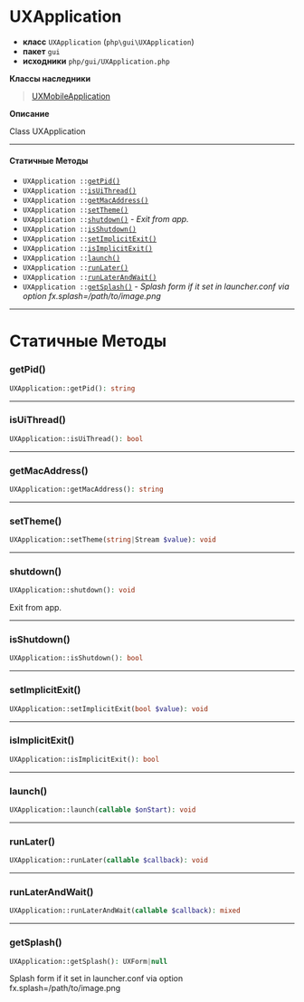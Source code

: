 # UXApplication

- **класс** `UXApplication` (`php\gui\UXApplication`)
- **пакет** `gui`
- **исходники** `php/gui/UXApplication.php`

**Классы наследники**

> [UXMobileApplication](https://github.com/VenityStudio/android/tree/master/jphp-android-ext/api-docs/classes/php/android/UXMobileApplication.ru.md)

**Описание**

Class UXApplication

---

#### Статичные Методы

- `UXApplication ::`[`getPid()`](#method-getpid)
- `UXApplication ::`[`isUiThread()`](#method-isuithread)
- `UXApplication ::`[`getMacAddress()`](#method-getmacaddress)
- `UXApplication ::`[`setTheme()`](#method-settheme)
- `UXApplication ::`[`shutdown()`](#method-shutdown) - _Exit from app._
- `UXApplication ::`[`isShutdown()`](#method-isshutdown)
- `UXApplication ::`[`setImplicitExit()`](#method-setimplicitexit)
- `UXApplication ::`[`isImplicitExit()`](#method-isimplicitexit)
- `UXApplication ::`[`launch()`](#method-launch)
- `UXApplication ::`[`runLater()`](#method-runlater)
- `UXApplication ::`[`runLaterAndWait()`](#method-runlaterandwait)
- `UXApplication ::`[`getSplash()`](#method-getsplash) - _Splash form if it set in launcher.conf via option fx.splash=/path/to/image.png_

---
# Статичные Методы

<a name="method-getpid"></a>

### getPid()
```php
UXApplication::getPid(): string
```

---

<a name="method-isuithread"></a>

### isUiThread()
```php
UXApplication::isUiThread(): bool
```

---

<a name="method-getmacaddress"></a>

### getMacAddress()
```php
UXApplication::getMacAddress(): string
```

---

<a name="method-settheme"></a>

### setTheme()
```php
UXApplication::setTheme(string|Stream $value): void
```

---

<a name="method-shutdown"></a>

### shutdown()
```php
UXApplication::shutdown(): void
```
Exit from app.

---

<a name="method-isshutdown"></a>

### isShutdown()
```php
UXApplication::isShutdown(): bool
```

---

<a name="method-setimplicitexit"></a>

### setImplicitExit()
```php
UXApplication::setImplicitExit(bool $value): void
```

---

<a name="method-isimplicitexit"></a>

### isImplicitExit()
```php
UXApplication::isImplicitExit(): bool
```

---

<a name="method-launch"></a>

### launch()
```php
UXApplication::launch(callable $onStart): void
```

---

<a name="method-runlater"></a>

### runLater()
```php
UXApplication::runLater(callable $callback): void
```

---

<a name="method-runlaterandwait"></a>

### runLaterAndWait()
```php
UXApplication::runLaterAndWait(callable $callback): mixed
```

---

<a name="method-getsplash"></a>

### getSplash()
```php
UXApplication::getSplash(): UXForm|null
```
Splash form if it set in launcher.conf via option fx.splash=/path/to/image.png